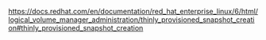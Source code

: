 https://docs.redhat.com/en/documentation/red_hat_enterprise_linux/6/html/logical_volume_manager_administration/thinly_provisioned_snapshot_creation#thinly_provisioned_snapshot_creation
